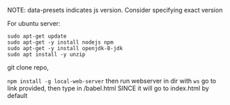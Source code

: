 

NOTE: data-presets indicates js version. Consider specifying exact version

For ubuntu server:
```
sudo apt-get update
sudo apt-get -y install nodejs npm
sudo apt-get -y install openjdk-8-jdk
sudo apt install -y unzip
```
git clone repo,

`npm install -g local-web-server`
then run webserver in dir with `ws`
go to link provided, then type in /babel.html
SINCE it will go to index.html by default

